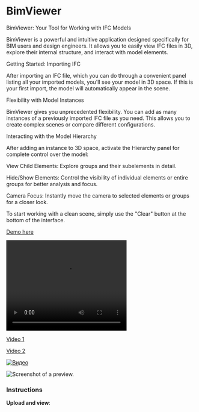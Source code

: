 # BimViewer

BimViewer: Your Tool for Working with IFC Models

BimViewer is a powerful and intuitive application designed specifically for BIM users and design engineers. It allows you to easily view IFC files in 3D, explore their internal structure, and interact with model elements.

Getting Started: Importing IFC

After importing an IFC file, which you can do through a convenient panel listing all your imported models, you'll see your model in 3D space. If this is your first import, the model will automatically appear in the scene.

Flexibility with Model Instances

BimViewer gives you unprecedented flexibility. You can add as many instances of a previously imported IFC file as you need. This allows you to create complex scenes or compare different configurations.

Interacting with the Model Hierarchy

After adding an instance to 3D space, activate the Hierarchy panel for complete control over the model:

View Child Elements: Explore groups and their subelements in detail.

Hide/Show Elements: Control the visibility of individual elements or entire groups for better analysis and focus.

Camera Focus: Instantly move the camera to selected elements or groups for a closer look.

To start working with a clean scene, simply use the "Clear" button at the bottom of the interface.

[Demo here](https://bim.reneos.com/)

<video src="[path/to/video.mp4](https://s3.eu-west-1.amazonaws.com/bim.reneos/example.mp4)" width="320" height="240" controls></video>

[Video 1](https://drive.google.com/file/d/1dg3GF4UCbRo9GWbEZIcTawyyDAg4nGll/view?usp=sharing)

[Video 2](https://drive.google.com/file/d/1oQxnAODz_zRraLCNHgeBTRgLhLz4Aoh6/view?usp=sharing)

[![Видео](https://img.youtube.com/vi/PTe_3RVypr4/0.jpg)](https://www.youtube.com/watch?v=PTe_3RVypr4)

![Screenshot of a preview.](https://bim.reneos.com/screen.png)

### Instructions

**Upload and view**:

